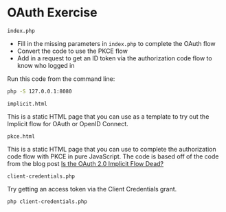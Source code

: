OAuth Exercise
==============

`index.php`

* Fill in the missing parameters in `index.php` to complete the OAuth flow
* Convert the code to use the PKCE flow
* Add in a request to get an ID token via the authorization code flow to know who logged in

Run this code from the command line:

```bash
php -S 127.0.0.1:8080
```

`implicit.html`

This is a static HTML page that you can use as a template to try out the Implicit flow for OAuth or OpenID Connect.

`pkce.html`

This is a static HTML page that you can use to complete the authorization code flow with PKCE in pure JavaScript. The code is based off of the code from the blog post [Is the OAuth 2.0 Implicit Flow Dead?](https://developer.okta.com/blog/2019/05/01/is-the-oauth-implicit-flow-dead#start-using-pkce-in-javascript-today)

`client-credentials.php`

Try getting an access token via the Client Credentials grant.

```bash
php client-credentials.php
```

